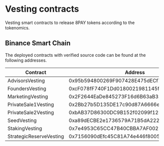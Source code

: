 # Vesting contracts

Vesting smart contracts to release 8PAY tokens according to the tokenomics.


## Binance Smart Chain

The deployed contracts with verified source code can be found at the following addresses.

Contract | Address
---|---
AdvisorsVesting | 0x95b594800269F907428E475dECf7D248863335A1
FoundersVesting | 0xcF078fF740F1Dd0180021981145f919C69e47c8a
MarketingVesting | 0x2F2644EaDe845273F16d6B63aB32cE4dCf7f48Cd
PrivateSale1Vesting | 0x2Bb27b5D135DE17c90d87A6666e74B621E7168FC
PrivateSale2Vesting | 0xbAB37D86300DC9B152f02099f12FeDbaC03Fb632
SeedVesting | 0xa89dECBE2e1736579A71B5dA222d6B3a8f8C0d36
StakingVesting | 0x7e4953C65CC47B40CBBA7AF00220FAC35e739Af6
StrategicReserveVesting | 0x7156090dEfc45C81A74e446f8005Fb101486e4Cc
